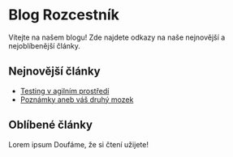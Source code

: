 # Blog Rozcestník

Vítejte na našem blogu! Zde najdete odkazy na naše nejnovější a nejoblíbenější články.

## Nejnovější články
- [Testing v agilním prostředí](/posts/2024-10-27-agilni-prostredi.md)
- [Poznámky aneb váš druhý mozek](/posts/2025-03-30-poznamky.md)

## Oblíbené články
Lorem ipsum
Doufáme, že si čtení užijete!